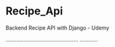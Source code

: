 # Recipe_Api
Backend Recipe API with Django - Udemy


................................................
............